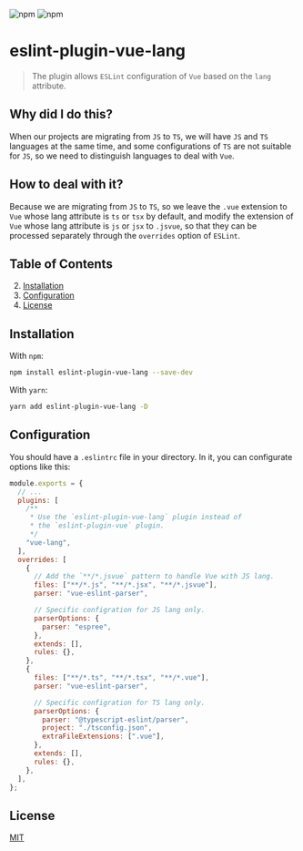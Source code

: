 ![npm](https://img.shields.io/npm/v/eslint-plugin-vue-lang)
![npm](https://img.shields.io/npm/dw/eslint-plugin-vue-lang)

# eslint-plugin-vue-lang

> The plugin allows `ESLint` configuration of `Vue` based on the `lang` attribute.

## Why did I do this?

When our projects are migrating from `JS` to `TS`, we will have `JS` and `TS` languages at the same time, and some configurations of `TS` are not suitable for `JS`, so we need to distinguish languages ​​to deal with `Vue`.

## How to deal with it?

Because we are migrating from `JS` to `TS`, so we leave the `.vue` extension to `Vue` whose lang attribute is `ts` or `tsx` by default, and modify the extension of `Vue` whose lang attribute is `js` or `jsx` to `.jsvue`, so that they can be processed separately through the `overrides` option of `ESLint`.

## Table of Contents

2. [Installation](#installation)
3. [Configuration](#configuration)
4. [License](#license)

## <a name="installation"></a>Installation

With `npm`:

```sh
npm install eslint-plugin-vue-lang --save-dev
```

With `yarn`:

```sh
yarn add eslint-plugin-vue-lang -D
```

## <a name="configuration"></a>Configuration

You should have a `.eslintrc` file in your directory. In it, you can configurate options like this:

```js
module.exports = {
  // ...
  plugins: [
    /**
     * Use the `eslint-plugin-vue-lang` plugin instead of
     * the `eslint-plugin-vue` plugin.
     */
    "vue-lang",
  ],
  overrides: [
    {
      // Add the `**/*.jsvue` pattern to handle Vue with JS lang.
      files: ["**/*.js", "**/*.jsx", "**/*.jsvue"],
      parser: "vue-eslint-parser",

      // Specific configration for JS lang only.
      parserOptions: {
        parser: "espree",
      },
      extends: [],
      rules: {},
    },
    {
      files: ["**/*.ts", "**/*.tsx", "**/*.vue"],
      parser: "vue-eslint-parser",

      // Specific configration for TS lang only.
      parserOptions: {
        parser: "@typescript-eslint/parser",
        project: "./tsconfig.json",
        extraFileExtensions: [".vue"],
      },
      extends: [],
      rules: {},
    },
  ],
};
```

## <a name="license"></a>License

[MIT](./LICENSE)
